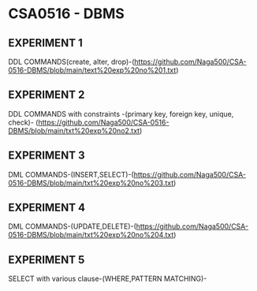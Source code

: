 # CSA0516 - DBMS
## EXPERIMENT 1
  DDL COMMANDS(create, alter, drop)-(https://github.com/Naga500/CSA-0516-DBMS/blob/main/text%20exp%20no%201.txt)
## EXPERIMENT 2
  DDL COMMANDS with constraints -(primary key, foreign key, unique, check)- (https://github.com/Naga500/CSA-0516-DBMS/blob/main/txt%20exp%20no2.txt)
## EXPERIMENT 3
DML COMMANDS-(INSERT,SELECT)-(https://github.com/Naga500/CSA-0516-DBMS/blob/main/txt%20exp%20no%203.txt)
## EXPERIMENT 4
DML COMMANDS-(UPDATE,DELETE)-(https://github.com/Naga500/CSA-0516-DBMS/blob/main/txt%20exp%20no%204.txt)
## EXPERIMENT 5
SELECT with various clause-(WHERE,PATTERN MATCHING)-
